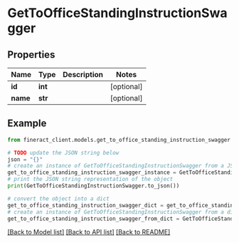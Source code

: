 # GetToOfficeStandingInstructionSwagger


## Properties

Name | Type | Description | Notes
------------ | ------------- | ------------- | -------------
**id** | **int** |  | [optional] 
**name** | **str** |  | [optional] 

## Example

```python
from fineract_client.models.get_to_office_standing_instruction_swagger import GetToOfficeStandingInstructionSwagger

# TODO update the JSON string below
json = "{}"
# create an instance of GetToOfficeStandingInstructionSwagger from a JSON string
get_to_office_standing_instruction_swagger_instance = GetToOfficeStandingInstructionSwagger.from_json(json)
# print the JSON string representation of the object
print(GetToOfficeStandingInstructionSwagger.to_json())

# convert the object into a dict
get_to_office_standing_instruction_swagger_dict = get_to_office_standing_instruction_swagger_instance.to_dict()
# create an instance of GetToOfficeStandingInstructionSwagger from a dict
get_to_office_standing_instruction_swagger_from_dict = GetToOfficeStandingInstructionSwagger.from_dict(get_to_office_standing_instruction_swagger_dict)
```
[[Back to Model list]](../README.md#documentation-for-models) [[Back to API list]](../README.md#documentation-for-api-endpoints) [[Back to README]](../README.md)


